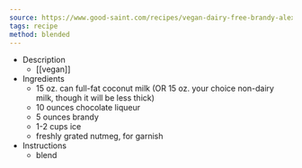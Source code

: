 ```yaml
---
source: https://www.good-saint.com/recipes/vegan-dairy-free-brandy-alexander
tags: recipe
method: blended
---
```


- Description
	- [[vegan]]
- Ingredients
	- 15 oz. can full-fat coconut milk (OR 15 oz. your choice non-dairy milk, though it will be less thick)
	- 10 ounces chocolate liqueur
	- 5 ounces brandy
	- 1-2 cups ice
	- freshly grated nutmeg, for garnish
- Instructions
	- blend